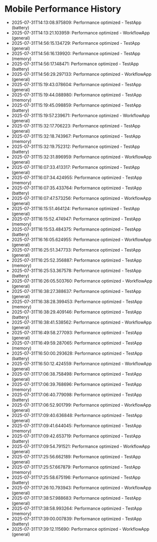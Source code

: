 # Mobile Performance History

- 2025-07-31T14:13:08.975809: Performance optimized - TestApp (battery)
- 2025-07-31T14:13:21.103959: Performance optimized - WorkflowApp (general)
- 2025-07-31T14:56:15.134729: Performance optimized - TestApp (general)
- 2025-07-31T14:56:16.139920: Performance optimized - TestApp (memory)
- 2025-07-31T14:56:17.148471: Performance optimized - TestApp (battery)
- 2025-07-31T14:56:29.297133: Performance optimized - WorkflowApp (general)
- 2025-07-31T15:19:43.078604: Performance optimized - TestApp (general)
- 2025-07-31T15:19:44.088980: Performance optimized - TestApp (memory)
- 2025-07-31T15:19:45.098859: Performance optimized - TestApp (battery)
- 2025-07-31T15:19:57.239671: Performance optimized - WorkflowApp (general)
- 2025-07-31T15:32:17.706223: Performance optimized - TestApp (general)
- 2025-07-31T15:32:18.743967: Performance optimized - TestApp (memory)
- 2025-07-31T15:32:19.752312: Performance optimized - TestApp (battery)
- 2025-07-31T15:32:31.896959: Performance optimized - WorkflowApp (general)
- 2025-07-31T16:07:33.413317: Performance optimized - TestApp (general)
- 2025-07-31T16:07:34.424955: Performance optimized - TestApp (memory)
- 2025-07-31T16:07:35.433764: Performance optimized - TestApp (battery)
- 2025-07-31T16:07:47.573256: Performance optimized - WorkflowApp (general)
- 2025-07-31T16:15:51.464124: Performance optimized - TestApp (general)
- 2025-07-31T16:15:52.474947: Performance optimized - TestApp (memory)
- 2025-07-31T16:15:53.484375: Performance optimized - TestApp (battery)
- 2025-07-31T16:16:05.624955: Performance optimized - WorkflowApp (general)
- 2025-07-31T16:25:51.347733: Performance optimized - TestApp (general)
- 2025-07-31T16:25:52.356887: Performance optimized - TestApp (memory)
- 2025-07-31T16:25:53.367578: Performance optimized - TestApp (battery)
- 2025-07-31T16:26:05.503760: Performance optimized - WorkflowApp (general)
- 2025-07-31T16:38:27.388637: Performance optimized - TestApp (general)
- 2025-07-31T16:38:28.399453: Performance optimized - TestApp (memory)
- 2025-07-31T16:38:29.409146: Performance optimized - TestApp (battery)
- 2025-07-31T16:38:41.538562: Performance optimized - WorkflowApp (general)
- 2025-07-31T16:49:58.277093: Performance optimized - TestApp (general)
- 2025-07-31T16:49:59.287065: Performance optimized - TestApp (memory)
- 2025-07-31T16:50:00.293628: Performance optimized - TestApp (battery)
- 2025-07-31T16:50:12.424559: Performance optimized - WorkflowApp (general)
- 2025-07-31T17:06:38.758498: Performance optimized - TestApp (general)
- 2025-07-31T17:06:39.768696: Performance optimized - TestApp (memory)
- 2025-07-31T17:06:40.779098: Performance optimized - TestApp (battery)
- 2025-07-31T17:06:52.901799: Performance optimized - WorkflowApp (general)
- 2025-07-31T17:09:40.636848: Performance optimized - TestApp (general)
- 2025-07-31T17:09:41.644045: Performance optimized - TestApp (memory)
- 2025-07-31T17:09:42.653719: Performance optimized - TestApp (battery)
- 2025-07-31T17:09:54.791521: Performance optimized - WorkflowApp (general)
- 2025-07-31T17:25:56.662189: Performance optimized - TestApp (general)
- 2025-07-31T17:25:57.667879: Performance optimized - TestApp (memory)
- 2025-07-31T17:25:58.675196: Performance optimized - TestApp (battery)
- 2025-07-31T17:26:10.793943: Performance optimized - WorkflowApp (general)
- 2025-07-31T17:38:57.988683: Performance optimized - TestApp (general)
- 2025-07-31T17:38:58.993264: Performance optimized - TestApp (memory)
- 2025-07-31T17:39:00.007839: Performance optimized - TestApp (battery)
- 2025-07-31T17:39:12.115690: Performance optimized - WorkflowApp (general)
